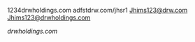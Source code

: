 1234drwholdings.com
adfstdrw.com/jhsr1
Jhims123@drw.com
Jhims123@drwholdings.com

*drwholdings.com*
